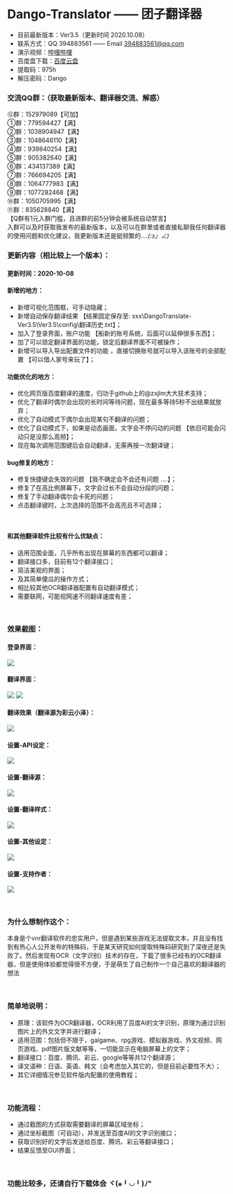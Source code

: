 # Dango-Translator —— 团子翻译器

+ 目前最新版本：Ver3.5（更新时间 2020.10.08）
+ 联系方式：QQ 394883561 —— Email 394883561@qq.com
+ 演示视频：[哔哩哔哩](https://www.bilibili.com/video/BV1gp4y1Q7Ts?from=search&seid=2515920591076249883)
+ 百度盘下载：[百度云盘](https://pan.baidu.com/s/1AD9JWSAKS69gOawwvMXXQw)
+ 提取码：975h
+ 解压密码：Dango

### 交流QQ群：（获取最新版本、翻译器交流、解惑）     
⑫群：152979089【可加】  
①群：779594427【满】  
②群：1038904947【满】  
③群：1048646110【满】  
④群：939840254【满】  
⑤群：905382640【满】  
⑥群：434137389【满】  
⑦群：766694205【满】  
⑧群：1064777983【满】  
⑨群：1077282468【满】  
⑩群：1050705995【满】  
⑪群：835628840【满】  
【Q群有1元入群门槛，且进群的前5分钟会被系统自动禁言】  
入群可以及时获取我发布的最新版本，以及可以在群里或者直接私聊我任何翻译器的使用问题和优化建议，我更新版本还是挺频繁的...._(:з」∠)_  


### 更新内容（相比较上一个版本）：
#### 更新时间：2020-10-08
#### 新增的地方：
+ 新增可视化范围框，可手动隐藏；
+ 新增自动保存翻译结果   【结果固定保存至: xxx\DangoTranslate-Ver3.5\Ver3.5\config\翻译历史.txt】；
+ 加入了登录界面，账户功能   【船新的账号系统，后面可以延伸很多东西】；
+ 加了可以锁定翻译界面的功能，锁定后翻译界面不可被操作；
+ 新增可以导入导出配置文件的功能 ，直接切换账号就可以导入该账号的全部配置   【可以借人家号来玩了】；

#### 功能优化的地方：
+ 优化网页版百度翻译的速度，归功于github上的@zxjlm大大技术支持；
+ 优化了翻译时偶尔会出现的长时间等待问题，现在最多等待5秒不出结果就放弃；
+ 优化了自动模式下偶尔会出现某句不翻译的问题；
+ 优化了自动模式下，如果是动态画面，文字会不停闪动的问题   【依旧可能会闪动只是没那么高频】；
+ 现在每次调用范围键后会自动翻译，无需再按一次翻译键；

#### bug修复的地方：
+ 修复快捷键会失效的问题   【我不确定会不会还有问题 ....】；
+ 修复了在高比例屏幕下，文字会过长不会自动分段的问题；
+ 修复了手动翻译偶尔会卡死的问题；
+ 点击翻译键时，上次选择的范围不会高亮且不可选择；
<br/>

#### 和其他翻译软件比较有什么优缺点：
+ 适用范围全面，几乎所有出现在屏幕的东西都可以翻译；
+ 翻译接口多，目前有12个翻译接口；
+ 简洁美观的界面；
+ 及其简单傻瓜的操作方式；
+ 相比较其他OCR翻译器配置有自动翻译模式；
+ 需要联网，可能视网速不同翻译速度有差；

<br/>

### 效果截图：
#### 登录界面：
![](https://github.com/PantsuDango/Dango-Translator/blob/master/git_image/Ver3.5/1.png)

#### 翻译界面：
![](https://github.com/PantsuDango/Dango-Translator/blob/master/git_image/Ver3.5/2.png)
![](https://github.com/PantsuDango/Dango-Translator/blob/master/git_image/Ver3.5/3.png)

#### 翻译效果（翻译源为彩云小泽）：
![](https://github.com/PantsuDango/Dango-Translator/blob/master/git_image/Ver3.3/2.png)

#### 设置-API设定：    
![](https://github.com/PantsuDango/Dango-Translator/blob/master/git_image/Ver3.5/4.png)

#### 设置-翻译源：  
![](https://github.com/PantsuDango/Dango-Translator/blob/master/git_image/Ver3.5/5.png)

#### 设置-翻译样式：  
![](https://github.com/PantsuDango/Dango-Translator/blob/master/git_image/Ver3.5/6.png)

#### 设置-其他设定：  
![](https://github.com/PantsuDango/Dango-Translator/blob/master/git_image/Ver3.5/7.png)

#### 设置-支持作者：  
![](https://github.com/PantsuDango/Dango-Translator/blob/master/git_image/Ver3.5/8.png)

<br/>

### 为什么想制作这个：
本身是个vnr翻译软件的忠实用户，但是遇到某些游戏无法提取文本，并且没有找到有热心人公开发布的特殊码，于是某天研究如何提取特殊码研究到了深夜还是失败了。然后发现有OCR（文字识别）技术的存在，下载了很多已经有的OCR翻译器，但是使用体验都觉得很不方便，于是萌生了自己制作一个自己喜欢的翻译器的想法

<br/>

### 简单地说明：
+ 原理：该软件为OCR翻译器，OCR利用了百度AI的文字识别，原理为通过识别图片上的外文文字并进行翻译；
+ 适用范围：包括但不限于，galgame、rpg游戏、模拟器游戏、外文视频、网页游戏、pdf图片版文献等等，一切能显示在电脑屏幕上的文字；
+ 翻译接口：百度、腾讯、彩云、google等等共12个翻译源；
+ 译文语种：日语、英语、韩文（会考虑加入其它的，但是目前必要性不大）；
+ 其它详细情况参见软件版内配置的使用教程；

<br/>

### 功能流程：
+ 通过截图的方式获取需要翻译的屏幕区域坐标；
+ 通过坐标截图（可自动），并发送至百度AI的文字识别接口；
+ 获取识别好的文字后发送给百度、腾讯、彩云等翻译接口；
+ 结果反馈至GUI界面；

<br/>

### 功能比较多，还请自行下载体会 ヾ(๑╹◡╹)ﾉ"

<br/>
